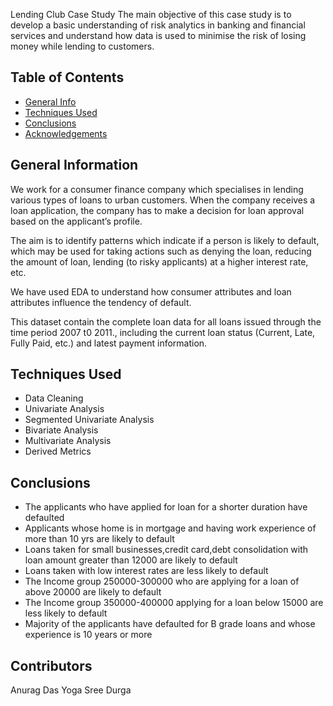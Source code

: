 Lending Club Case Study
The main objective of this case study is to develop a basic understanding of risk analytics in banking and financial services and understand how data is used to minimise the risk of losing money while lending to customers.


## Table of Contents
* [General Info](#general-information)
* [Techniques Used](#Techniques-used)
* [Conclusions](#conclusions)
* [Acknowledgements](#acknowledgements)



## General Information
We work for a consumer finance company which specialises in lending various types of loans to urban customers. When the company receives a loan application, the company has to make a decision for loan approval based on the applicant’s profile.

The aim is to identify patterns which indicate if a person is likely to default, which may be used for taking actions such as denying the loan, reducing the amount of loan, lending (to risky applicants) at a higher interest rate, etc.

We have used EDA to understand how consumer attributes and loan attributes influence the tendency of default.

This dataset contain the complete loan data for all loans issued through the time period 2007 t0 2011., including the current loan status (Current, Late, Fully Paid, etc.) and latest payment information.


## Techniques Used
- Data Cleaning
- Univariate Analysis
- Segmented Univariate Analysis
- Bivariate Analysis
- Multivariate Analysis
- Derived Metrics


## Conclusions
- The applicants who have applied for loan for a shorter duration have defaulted
- Applicants whose home is in mortgage and having work experience of more than 10 yrs are likely to default
- Loans taken for small businesses,credit card,debt consolidation with loan amount greater than 12000 are likely to default
- Loans taken with low interest rates are less likely to default
- The Income group 250000-300000 who are applying for a loan of above 20000 are likely to default
- The Income group 350000-400000 applying for a loan below 15000 are less likely to default
- Majority of the applicants have defaulted for B grade loans and whose experience is 10 years or more



## Contributors
Anurag Das
Yoga Sree Durga